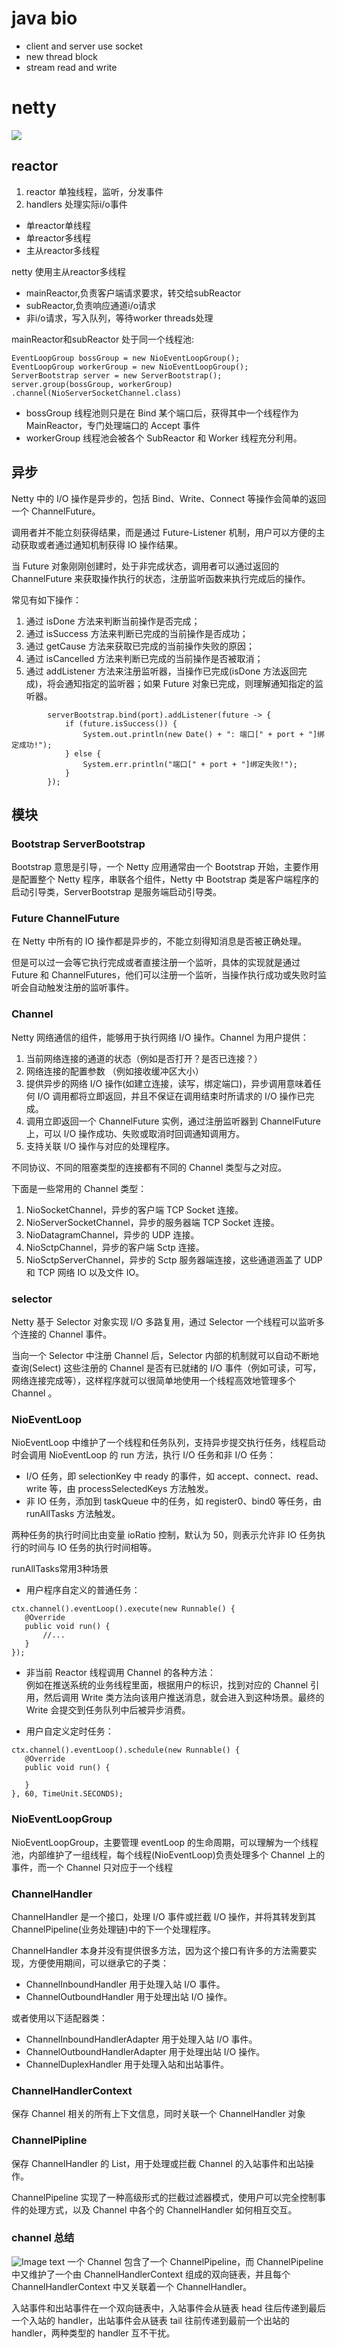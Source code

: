 # java bio
- client and server use socket
- new thread block
- stream read and write

# netty
![](https://github.com/Zxnui/java_study/blob/master/doc/img/2.jpg)
## reactor 
 1. reactor 单独线程，监听，分发事件
 2. handlers 处理实际i/o事件  
 - 单reactor单线程
 - 单reactor多线程
 - 主从reactor多线程  
 
 netty 使用主从reactor多线程
 - mainReactor,负责客户端请求要求，转交给subReactor
 - subReactor,负责响应通道i/o请求
 - 非i/o请求，写入队列，等待worker threads处理
 
 mainReactor和subReactor 处于同一个线程池:
 ````
 EventLoopGroup bossGroup = new NioEventLoopGroup();
 EventLoopGroup workerGroup = new NioEventLoopGroup();
 ServerBootstrap server = new ServerBootstrap();
 server.group(bossGroup, workerGroup)
 .channel(NioServerSocketChannel.class)
 ````
- bossGroup 线程池则只是在 Bind 某个端口后，获得其中一个线程作为 MainReactor，专门处理端口的 Accept 事件
- workerGroup 线程池会被各个 SubReactor 和 Worker 线程充分利用。

## 异步
Netty 中的 I/O 操作是异步的，包括 Bind、Write、Connect 等操作会简单的返回一个 ChannelFuture。

调用者并不能立刻获得结果，而是通过 Future-Listener 机制，用户可以方便的主动获取或者通过通知机制获得 IO 操作结果。

当 Future 对象刚刚创建时，处于非完成状态，调用者可以通过返回的 ChannelFuture 来获取操作执行的状态，注册监听函数来执行完成后的操作。

常见有如下操作：

1. 通过 isDone 方法来判断当前操作是否完成；
2. 通过 isSuccess 方法来判断已完成的当前操作是否成功；
3. 通过 getCause 方法来获取已完成的当前操作失败的原因；
4. 通过 isCancelled 方法来判断已完成的当前操作是否被取消；
5. 通过 addListener 方法来注册监听器，当操作已完成(isDone 方法返回完成)，将会通知指定的监听器；如果 Future 对象已完成，则理解通知指定的监听器。
 
````
        serverBootstrap.bind(port).addListener(future -> {
            if (future.isSuccess()) {
                System.out.println(new Date() + ": 端口[" + port + "]绑定成功!");
            } else {
                System.err.println("端口[" + port + "]绑定失败!");
            }
        });
````

## 模块

### Bootstrap ServerBootstrap
Bootstrap 意思是引导，一个 Netty 应用通常由一个 Bootstrap 开始，主要作用是配置整个 Netty 程序，串联各个组件，Netty 中 Bootstrap 类是客户端程序的启动引导类，ServerBootstrap 是服务端启动引导类。

### Future ChannelFuture
在 Netty 中所有的 IO 操作都是异步的，不能立刻得知消息是否被正确处理。

但是可以过一会等它执行完成或者直接注册一个监听，具体的实现就是通过 Future 和 ChannelFutures，他们可以注册一个监听，当操作执行成功或失败时监听会自动触发注册的监听事件。

### Channel
    
Netty 网络通信的组件，能够用于执行网络 I/O 操作。Channel 为用户提供：

1. 当前网络连接的通道的状态（例如是否打开？是否已连接？）
2. 网络连接的配置参数 （例如接收缓冲区大小）
3. 提供异步的网络 I/O 操作(如建立连接，读写，绑定端口)，异步调用意味着任何 I/O 调用都将立即返回，并且不保证在调用结束时所请求的 I/O 操作已完成。
4. 调用立即返回一个 ChannelFuture 实例，通过注册监听器到 ChannelFuture 上，可以 I/O 操作成功、失败或取消时回调通知调用方。
5. 支持关联 I/O 操作与对应的处理程序。

不同协议、不同的阻塞类型的连接都有不同的 Channel 类型与之对应。

下面是一些常用的 Channel 类型：

1. NioSocketChannel，异步的客户端 TCP Socket 连接。
2. NioServerSocketChannel，异步的服务器端 TCP Socket 连接。
3. NioDatagramChannel，异步的 UDP 连接。
4. NioSctpChannel，异步的客户端 Sctp 连接。
5. NioSctpServerChannel，异步的 Sctp 服务器端连接，这些通道涵盖了 UDP 和 TCP 网络 IO 以及文件 IO。

### selector
Netty 基于 Selector 对象实现 I/O 多路复用，通过 Selector 一个线程可以监听多个连接的 Channel 事件。

当向一个 Selector 中注册 Channel 后，Selector 内部的机制就可以自动不断地查询(Select) 这些注册的 Channel 是否有已就绪的 I/O 事件（例如可读，可写，网络连接完成等），这样程序就可以很简单地使用一个线程高效地管理多个 Channel 。

### NioEventLoop

NioEventLoop 中维护了一个线程和任务队列，支持异步提交执行任务，线程启动时会调用 NioEventLoop 的 run 方法，执行 I/O 任务和非 I/O 任务：

- I/O 任务，即 selectionKey 中 ready 的事件，如 accept、connect、read、write 等，由 processSelectedKeys 方法触发。
- 非 IO 任务，添加到 taskQueue 中的任务，如 register0、bind0 等任务，由 runAllTasks 方法触发。

两种任务的执行时间比由变量 ioRatio 控制，默认为 50，则表示允许非 IO 任务执行的时间与 IO 任务的执行时间相等。

runAllTasks常用3种场景


- 用户程序自定义的普通任务：  

````
ctx.channel().eventLoop().execute(new Runnable() {
   @Override
   public void run() {
       //...
   }
});
````

- 非当前 Reactor 线程调用 Channel 的各种方法：  
例如在推送系统的业务线程里面，根据用户的标识，找到对应的 Channel 引用，然后调用 Write 类方法向该用户推送消息，就会进入到这种场景。最终的 Write 会提交到任务队列中后被异步消费。

- 用户自定义定时任务：  

````
ctx.channel().eventLoop().schedule(new Runnable() {
   @Override
   public void run() {
 
   }
}, 60, TimeUnit.SECONDS);
````

### NioEventLoopGroup
NioEventLoopGroup，主要管理 eventLoop 的生命周期，可以理解为一个线程池，内部维护了一组线程，每个线程(NioEventLoop)负责处理多个 Channel 上的事件，而一个 Channel 只对应于一个线程

### ChannelHandler

ChannelHandler 是一个接口，处理 I/O 事件或拦截 I/O 操作，并将其转发到其 ChannelPipeline(业务处理链)中的下一个处理程序。

ChannelHandler 本身并没有提供很多方法，因为这个接口有许多的方法需要实现，方便使用期间，可以继承它的子类：

- ChannelInboundHandler 用于处理入站 I/O 事件。
- ChannelOutboundHandler 用于处理出站 I/O 操作。

或者使用以下适配器类：

- ChannelInboundHandlerAdapter 用于处理入站 I/O 事件。
- ChannelOutboundHandlerAdapter 用于处理出站 I/O 操作。
- ChannelDuplexHandler 用于处理入站和出站事件。

### ChannelHandlerContext
保存 Channel 相关的所有上下文信息，同时关联一个 ChannelHandler 对象

### ChannelPipline

保存 ChannelHandler 的 List，用于处理或拦截 Channel 的入站事件和出站操作。

ChannelPipeline 实现了一种高级形式的拦截过滤器模式，使用户可以完全控制事件的处理方式，以及 Channel 中各个的 ChannelHandler 如何相互交互。

### channel 总结
![Image text](https://github.com/Zxnui/java_study/blob/master/doc/img/1.jpg)
一个 Channel 包含了一个 ChannelPipeline，而 ChannelPipeline 中又维护了一个由 ChannelHandlerContext 组成的双向链表，并且每个 ChannelHandlerContext 中又关联着一个 ChannelHandler。

入站事件和出站事件在一个双向链表中，入站事件会从链表 head 往后传递到最后一个入站的 handler，出站事件会从链表 tail 往前传递到最前一个出站的 handler，两种类型的 handler 互不干扰。
